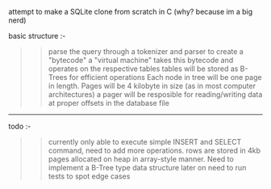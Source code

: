 attempt to make a SQLite clone from scratch in C     (why? because im a big nerd)

basic structure :-
>> parse the query through a tokenizer and parser to create a "bytecode"
>> a "virtual machine" takes this bytecode and operates on the respective tables
>> tables will be stored as B-Trees for efficient operations
>> Each node in tree will be one page in length. Pages will be 4 kilobyte in size (as in most computer architectures)
>> a pager will be resposible for reading/writing data at proper offsets in the database file

---------------------------------------------------------------------------------------------------------

todo :-
>> currently only able to execute simple INSERT and SELECT command, need to add more operations.
>> rows are stored in 4kb pages allocated on heap in array-style manner. Need to implement a B-Tree type data structure later on
>> need to run tests to spot edge cases

